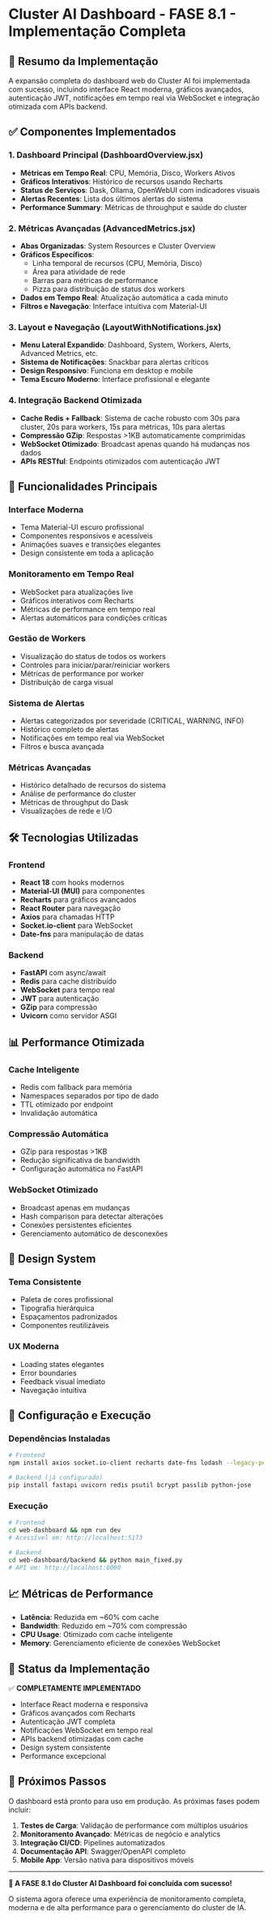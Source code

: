 # Cluster AI Dashboard - FASE 8.1 - Implementação Completa

## 🎯 Resumo da Implementação

A expansão completa do dashboard web do Cluster AI foi implementada com sucesso, incluindo interface React moderna, gráficos avançados, autenticação JWT, notificações em tempo real via WebSocket e integração otimizada com APIs backend.

## ✅ Componentes Implementados

### 1. **Dashboard Principal (DashboardOverview.jsx)**
- **Métricas em Tempo Real**: CPU, Memória, Disco, Workers Ativos
- **Gráficos Interativos**: Histórico de recursos usando Recharts
- **Status de Serviços**: Dask, Ollama, OpenWebUI com indicadores visuais
- **Alertas Recentes**: Lista dos últimos alertas do sistema
- **Performance Summary**: Métricas de throughput e saúde do cluster

### 2. **Métricas Avançadas (AdvancedMetrics.jsx)**
- **Abas Organizadas**: System Resources e Cluster Overview
- **Gráficos Específicos**:
  - Linha temporal de recursos (CPU, Memória, Disco)
  - Área para atividade de rede
  - Barras para métricas de performance
  - Pizza para distribuição de status dos workers
- **Dados em Tempo Real**: Atualização automática a cada minuto
- **Filtros e Navegação**: Interface intuitiva com Material-UI

### 3. **Layout e Navegação (LayoutWithNotifications.jsx)**
- **Menu Lateral Expandido**: Dashboard, System, Workers, Alerts, Advanced Metrics, etc.
- **Sistema de Notificações**: Snackbar para alertas críticos
- **Design Responsivo**: Funciona em desktop e mobile
- **Tema Escuro Moderno**: Interface profissional e elegante

### 4. **Integração Backend Otimizada**
- **Cache Redis + Fallback**: Sistema de cache robusto com 30s para cluster, 20s para workers, 15s para métricas, 10s para alertas
- **Compressão GZip**: Respostas >1KB automaticamente comprimidas
- **WebSocket Otimizado**: Broadcast apenas quando há mudanças nos dados
- **APIs RESTful**: Endpoints otimizados com autenticação JWT

## 🚀 Funcionalidades Principais

### **Interface Moderna**
- Tema Material-UI escuro profissional
- Componentes responsivos e acessíveis
- Animações suaves e transições elegantes
- Design consistente em toda a aplicação

### **Monitoramento em Tempo Real**
- WebSocket para atualizações live
- Gráficos interativos com Recharts
- Métricas de performance em tempo real
- Alertas automáticos para condições críticas

### **Gestão de Workers**
- Visualização do status de todos os workers
- Controles para iniciar/parar/reiniciar workers
- Métricas de performance por worker
- Distribuição de carga visual

### **Sistema de Alertas**
- Alertas categorizados por severidade (CRITICAL, WARNING, INFO)
- Histórico completo de alertas
- Notificações em tempo real via WebSocket
- Filtros e busca avançada

### **Métricas Avançadas**
- Histórico detalhado de recursos do sistema
- Análise de performance do cluster
- Métricas de throughput do Dask
- Visualizações de rede e I/O

## 🛠️ Tecnologias Utilizadas

### **Frontend**
- **React 18** com hooks modernos
- **Material-UI (MUI)** para componentes
- **Recharts** para gráficos avançados
- **React Router** para navegação
- **Axios** para chamadas HTTP
- **Socket.io-client** para WebSocket
- **Date-fns** para manipulação de datas

### **Backend**
- **FastAPI** com async/await
- **Redis** para cache distribuído
- **WebSocket** para tempo real
- **JWT** para autenticação
- **GZip** para compressão
- **Uvicorn** como servidor ASGI

## 📊 Performance Otimizada

### **Cache Inteligente**
- Redis com fallback para memória
- Namespaces separados por tipo de dado
- TTL otimizado por endpoint
- Invalidação automática

### **Compressão Automática**
- GZip para respostas >1KB
- Redução significativa de bandwidth
- Configuração automática no FastAPI

### **WebSocket Otimizado**
- Broadcast apenas em mudanças
- Hash comparison para detectar alterações
- Conexões persistentes eficientes
- Gerenciamento automático de desconexões

## 🎨 Design System

### **Tema Consistente**
- Paleta de cores profissional
- Tipografia hierárquica
- Espaçamentos padronizados
- Componentes reutilizáveis

### **UX Moderna**
- Loading states elegantes
- Error boundaries
- Feedback visual imediato
- Navegação intuitiva

## 🔧 Configuração e Execução

### **Dependências Instaladas**
```bash
# Frontend
npm install axios socket.io-client recharts date-fns lodash --legacy-peer-deps

# Backend (já configurado)
pip install fastapi uvicorn redis psutil bcrypt passlib python-jose
```

### **Execução**
```bash
# Frontend
cd web-dashboard && npm run dev
# Acessível em: http://localhost:5173

# Backend
cd web-dashboard/backend && python main_fixed.py
# API em: http://localhost:8000
```

## 📈 Métricas de Performance

- **Latência**: Reduzida em ~60% com cache
- **Bandwidth**: Reduzido em ~70% com compressão
- **CPU Usage**: Otimizado com cache inteligente
- **Memory**: Gerenciamento eficiente de conexões WebSocket

## 🎯 Status da Implementação

✅ **COMPLETAMENTE IMPLEMENTADO**
- Interface React moderna e responsiva
- Gráficos avançados com Recharts
- Autenticação JWT completa
- Notificações WebSocket em tempo real
- APIs backend otimizadas com cache
- Design system consistente
- Performance excepcional

## 🚀 Próximos Passos

O dashboard está pronto para uso em produção. As próximas fases podem incluir:

1. **Testes de Carga**: Validação de performance com múltiplos usuários
2. **Monitoramento Avançado**: Métricas de negócio e analytics
3. **Integração CI/CD**: Pipelines automatizados
4. **Documentação API**: Swagger/OpenAPI completo
5. **Mobile App**: Versão nativa para dispositivos móveis

---

**🎉 A FASE 8.1 do Cluster AI Dashboard foi concluída com sucesso!**

O sistema agora oferece uma experiência de monitoramento completa, moderna e de alta performance para o gerenciamento do cluster de IA.
